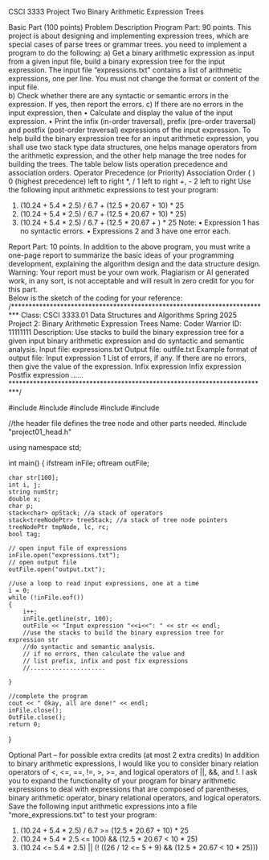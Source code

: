 CSCI 3333 Project Two
Binary Arithmetic Expression Trees

Basic Part (100 points)
Problem Description
Program Part: 90 points. This project is about designing and implementing expression trees, which are special cases of parse trees or grammar trees. you need to implement a program to do the following:
a)	Get a binary arithmetic expression as input from a given input file, build a binary expression tree for the input expression. The input file “expressions.txt” contains a list of arithmetic expressions, one per line. You must not change the format or content of the input file.  
b)	Check whether there are any syntactic or semantic errors in the expression. If yes, then report the errors. 
c)	If there are no errors in the input expression,  then 
•	Calculate and display the value of the input expression.
•	Print the infix (in-order traversal), prefix (pre-order traversal) and postfix (post-order traversal) expressions of the input expression.
To help build the binary expression tree for an input arithmetic expression, you shall use two stack type data structures, one helps manage operators from the arithmetic expression, and the other help manage the tree nodes for building the trees.
The table below lists operation precedence and association orders.
Operator	Precedence (or Priority)	Association Order
(  )	0 (highest precedence)	 left to right
*, /	1	 left to right
+, -	2	 left to right
Use the following input arithmetic expressions to test your program:
1)	(10.24 + 5.4 * 2.5) / 6.7 + (12.5 * 20.67 + 10) * 25
2)	(10.24 + 5.4 * 2.5) / 6.7 + (12.5 * 20.67 + 10) * 25)
3)	(10.24 + 5.4 * 2.5) / 6.7 + (12.5 * 20.67 + ) * 25
Note: 
•	Expression 1 has no syntactic errors. 
•	Expressions 2 and 3 have one error each. 

Report Part: 10 points. In addition to the above program, you must write a one-page report to summarize the basic ideas of your programming development, explaining the algorithm design and the data structure design.   
Warning: Your report must be your own work. Plagiarism or AI generated work, in any sort, is not acceptable and will result in zero credit for you for this part.  
Below is the sketch of the coding for your reference: 
/**************************************************************************
Class:		CSCI 3333.01 Data Structures and Algorithms
        Spring 2025
Project 2:	Binary Arithmetic Expression Trees
Name:		Coder Warrior
ID:          11111111
Description: Use stacks to build the binary expression tree for a given 
input binary arithmetic expression and do syntactic and semantic analysis.
Input file: expressions.txt
Output file: outfile.txt
Example format of output file:
    Input expression 1
    List of errors, if any.
If there are no errors, then give the value of the expression.
    Infix expression
    Infix expression
    Postfix expression
    ......
**************************************************************************/

#include <iostream>
#include <fstream>
#include <string> 
#include <cstdlib>
#include <stack>

//the header file defines the tree node and other parts needed.
#include "project01_head.h"	


using namespace std;

int main()
{
    ifstream inFile;
    oftream outFile; 

    char str[100];
    int i, j;
    string numStr;
    double x;
    char p;
    stack<char> opStack; //a stack of operators
    stack<treeNodePtr> treeStack; //a stack of tree node pointers
    treeNodePtr tmpNode, lc, rc;
    bool tag;

    // open input file of expressions
    inFile.open("expressions.txt");
    // open output file
    outFile.open("output.txt"); 

    //use a loop to read input expressions, one at a time
    i = 0;
    while (!inFile.eof())
    {
        i++;
        inFile.getline(str, 100);
        outFile << "Input expression "<<i<<": " << str << endl;
        //use the stacks to build the binary expression tree for expression str
        //do syntactic and semantic analysis.
        // if no errors, then calculate the value and 
        // list prefix, infix and post fix expressions 
        //.....................

    }

    //complete the program
    cout << " Okay, all are done!" << endl;
    inFile.close();
    OutFile.close(); 
    return 0;
}


Optional Part – for possible extra credits (at most 2 extra credits)
In addition to binary arithmetic expressions, I would like you to consider binary relation operators of <, <=, ==, !=, >, >=, and logical operators of ||, &&, and !. I ask you to expand the functionality of your program for binary arithmetic expressions to deal with expressions that are composed of parentheses, binary arithmetic operator, binary relational operators, and logical operators. 
Save the following input arithmetic expressions into a file “more_expressions.txt” to test your program:
1)	(10.24 + 5.4 * 2.5) / 6.7 >= (12.5 * 20.67 + 10) * 25
2)	(10.24 + 5.4 * 2.5 <= 100)  &&  (12.5 * 20.67 < 10 * 25)
3)	(10.24 <= 5.4 * 2.5) || (!  ((26 / 12 <= 5 + 9)  &&  (12.5 * 20.67 < 10 * 25)))


